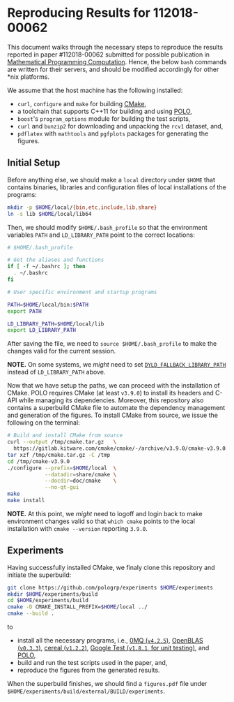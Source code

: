 # Reproducing Results for 112018-00062

This document walks through the necessary steps to reproduce the results
reported in paper #112018-00062 submitted for possible publication in
[Mathematical Programming Computation][mpc]. Hence, the below `bash` commands
are written for their servers, and should be modified accordingly for other *nix
platforms.

We assume that the host machine has the following installed:

  - `curl`, `configure` and `make` for building [CMake][cmake],
  - a toolchain that supports C++11 for building and using [POLO][polo],
  - `boost`'s `program_options` module for building the test scripts,
  - `curl` and `bunzip2` for downloading and unpacking the `rcv1` dataset, and,
  - `pdflatex` with `mathtools` and `pgfplots` packages for generating the
    figures.

[mpc]: https://link.springer.com/journal/12532
[cmake]: https://gitlab.kitware.com/cmake/cmake
[polo]: https://github.com/pologrp/polo

## Initial Setup

Before anything else, we should make a `local` directory under `$HOME` that
contains binaries, libraries and configuration files of local installations of
the programs:

```bash
mkdir -p $HOME/local/{bin,etc,include,lib,share}
ln -s lib $HOME/local/lib64
```

Then, we should modify `$HOME/.bash_profile` so that the environment variables
`PATH` and `LD_LIBRARY_PATH` point to the correct locations:

```bash
# $HOME/.bash_profile

# Get the aliases and functions
if [ -f ~/.bashrc ]; then
  . ~/.bashrc
fi

# User specific environment and startup programs

PATH=$HOME/local/bin:$PATH
export PATH

LD_LIBRARY_PATH=$HOME/local/lib
export LD_LIBRARY_PATH
```

After saving the file, we need to `source $HOME/.bash_profile` to make the
changes valid for the current session.

**NOTE.** On some systems, we *might* need to set
[`DYLD_FALLBACK_LIBRARY_PATH`](https://stackoverflow.com/a/3172515/4720025)
instead of `LD_LIBRARY_PATH` above.

Now that we have setup the paths, we can proceed with the installation of CMake.
POLO requires CMake (at least `v3.9.0`) to install its headers and C-API while
managing its dependencies. Moreover, this repository also contains a superbuild
CMake file to automate the dependency management and generation of the figures.
To install CMake from source, we issue the following on the terminal:

```bash
# Build and install CMake from source
curl --output /tmp/cmake.tar.gz   \
  https://gitlab.kitware.com/cmake/cmake/-/archive/v3.9.0/cmake-v3.9.0.tar.gz
tar xzf /tmp/cmake.tar.gz -C /tmp
cd /tmp/cmake-v3.9.0
./configure --prefix=$HOME/local  \
            --datadir=share/cmake \
            --docdir=doc/cmake    \
            --no-qt-gui
make
make install
```

**NOTE.** At this point, we *might* need to logoff and login back to make
environment changes valid so that `which cmake` points to the local installation
with `cmake --version` reporting `3.9.0`.

## Experiments

Having successfully installed CMake, we finaly clone this repository and
initiate the superbuild:

```bash
git clone https://github.com/pologrp/experiments $HOME/experiments
mkdir $HOME/experiments/build
cd $HOME/experiments/build
cmake -D CMAKE_INSTALL_PREFIX=$HOME/local ../
cmake --build .
```

to

  - install all the necessary programs, i.e., [0MQ (`v4.2.5`)][zeromq],
    [OpenBLAS (`v0.3.3`)][openblas], [cereal (`v1.2.2`)][cereal], [Google Test
    (`v1.8.1`, for unit testing)][gtest], and [POLO][polo],
  - build and run the test scripts used in the paper, and,
  - reproduce the figures from the generated results.

[zeromq]: https://github.com/zeromq/libzmq
[openblas]: https://github.com/xianyi/OpenBLAS
[cereal]: https://github.com/USCiLab/cereal
[gtest]: https://github.com/google/googletest

When the superbuild finishes, we should find a `figures.pdf` file under
`$HOME/experiments/build/external/BUILD/experiments`.
